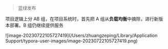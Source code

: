 > 蓝绿发布

项目逻辑上分 AB 组，在项目系统时，首先把 A 组从**负载均衡**中摘除，进行新版本部署。B 组仍继续提供服务



![image-20230722105727419](/Users/zhuangzeping/Library/Application Support/typora-user-images/image-20230722105727419.png)